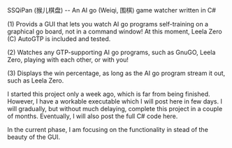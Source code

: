 SSQiPan (猴儿棋盘) -- An AI go (Weiqi, 围棋) game watcher written in C#

(1) Provids a GUI that lets you watch AI go programs self-training on a graphical go board, not in a command window! At this moment, Leela Zero (C) AutoGTP is included and tested. 

(2) Watches any GTP-supporting AI go programs, such as GnuGO, Leela Zero, playing with each other, or with you!

(3) Displays the win percentage, as long as the AI go program stream it out, such as Leela Zero.

I started this project only a week ago, which is far from being finished. However, I have a workable executable which I will post here in few days. I will gradually, but without much delaying, complete this project in a couple of months. Eventually, I will also post the full C# code here.

In the current phase, I am focusing on the functionality in stead of the beauty of the GUI.
